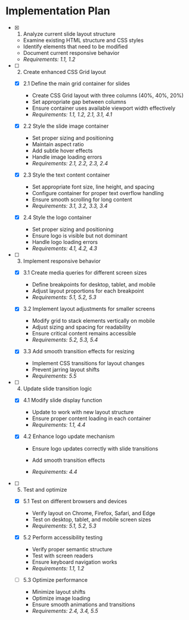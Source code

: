 # Implementation Plan

- [x] 1. Analyze current slide layout structure



  - Examine existing HTML structure and CSS styles
  - Identify elements that need to be modified
  - Document current responsive behavior
  - _Requirements: 1.1, 1.2_

- [ ] 2. Create enhanced CSS Grid layout
  - [x] 2.1 Define the main grid container for slides


    - Create CSS Grid layout with three columns (40%, 40%, 20%)
    - Set appropriate gap between columns
    - Ensure container uses available viewport width effectively
    - _Requirements: 1.1, 1.2, 2.1, 3.1, 4.1_
  
  - [x] 2.2 Style the slide image container


    - Set proper sizing and positioning
    - Maintain aspect ratio
    - Add subtle hover effects
    - Handle image loading errors
    - _Requirements: 2.1, 2.2, 2.3, 2.4_
  
  - [x] 2.3 Style the text content container



    - Set appropriate font size, line height, and spacing
    - Configure container for proper text overflow handling
    - Ensure smooth scrolling for long content
    - _Requirements: 3.1, 3.2, 3.3, 3.4_
  
  - [x] 2.4 Style the logo container



    - Set proper sizing and positioning
    - Ensure logo is visible but not dominant
    - Handle logo loading errors
    - _Requirements: 4.1, 4.2, 4.3_

- [ ] 3. Implement responsive behavior
  - [x] 3.1 Create media queries for different screen sizes

    - Define breakpoints for desktop, tablet, and mobile
    - Adjust layout proportions for each breakpoint
    - _Requirements: 5.1, 5.2, 5.3_
  
  - [x] 3.2 Implement layout adjustments for smaller screens

    - Modify grid to stack elements vertically on mobile
    - Adjust sizing and spacing for readability
    - Ensure critical content remains accessible
    - _Requirements: 5.2, 5.3, 5.4_
  
  - [x] 3.3 Add smooth transition effects for resizing

    - Implement CSS transitions for layout changes
    - Prevent jarring layout shifts
    - _Requirements: 5.5_

- [ ] 4. Update slide transition logic
  - [x] 4.1 Modify slide display function




    - Update to work with new layout structure
    - Ensure proper content loading in each container
    - _Requirements: 1.1, 4.4_
  



  - [x] 4.2 Enhance logo update mechanism


    - Ensure logo updates correctly with slide transitions
    - Add smooth transition effects


    - _Requirements: 4.4_

- [ ] 5. Test and optimize
  - [x] 5.1 Test on different browsers and devices



    - Verify layout on Chrome, Firefox, Safari, and Edge
    - Test on desktop, tablet, and mobile screen sizes
    - _Requirements: 5.1, 5.2, 5.3_
  
  - [x] 5.2 Perform accessibility testing



    - Verify proper semantic structure
    - Test with screen readers
    - Ensure keyboard navigation works
    - _Requirements: 1.1, 1.2_
  
  - [ ] 5.3 Optimize performance


    - Minimize layout shifts
    - Optimize image loading
    - Ensure smooth animations and transitions
    - _Requirements: 2.4, 3.4, 5.5_